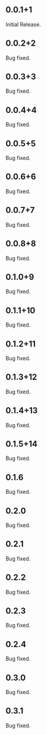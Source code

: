 ## 0.0.1+1
Initial Release.

## 0.0.2+2
Bug fixed.

## 0.0.3+3
Bug fixed.

## 0.0.4+4
Bug fixed.

## 0.0.5+5
Bug fixed.

## 0.0.6+6
Bug fixed.

## 0.0.7+7
Bug fixed.

## 0.0.8+8
Bug fixed.

## 0.1.0+9
Bug fixed.

## 0.1.1+10
Bug fixed.

## 0.1.2+11
Bug fixed.

## 0.1.3+12
Bug fixed.

## 0.1.4+13
Bug fixed.

## 0.1.5+14
Bug fixed.

## 0.1.6
Bug fixed.

## 0.2.0
Bug fixed.

## 0.2.1
Bug fixed.

## 0.2.2
Bug fixed.

## 0.2.3
Bug fixed.

## 0.2.4
Bug fixed.

## 0.3.0
Bug fixed.

## 0.3.1
Bug fixed.
